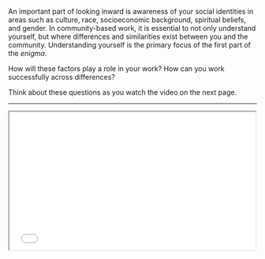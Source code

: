 An important part of looking inward is awareness of your social identities in areas such as culture, race, socioeconomic background, spiritual beliefs, and gender. In community-based work, it is essential to not only understand yourself, but where differences and similarities exist between  you and the community. Understanding yourself is the primary focus of the first part of the _enigma_.

How will these factors play a role in your work? How can you work successfully across differences?

Think about these questions as you watch the video on the next page.

___

<iframe src='//player.vimeo.com/video/112287434?title=0&amp;byline=0&amp;portrait=0&amp;autoplay=1' width='500' height='280' allowfullscreen></iframe>
